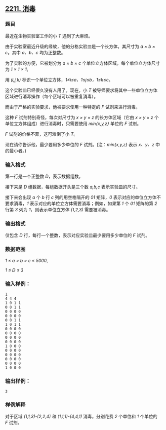 ## [2211. 消毒](https://www.acwing.com/problem/content/2213/)

### 题目

最近在生物实验室工作的小 *T* 遇到了大麻烦。

由于实验室最近升级的缘故，他的分格实验皿是一个长方体，其尺寸为 *a × b × c*，其中 *a、b、c* 均为正整数。

为了实验的方便，它被划分为 *a × b × c* 个单位立方体区域，每个单位立方体尺寸为 *1 × 1 × 1*。

用 *(i,j,k)* 标识一个单位立方体，*1≤i≤a，1≤j≤b，1≤k≤c*。

这个实验皿已经很久没有人用了，现在，小 *T* 被导师要求将其中一些单位立方体区域进行消毒操作（每个区域可以被重复消毒）。

而由于严格的实验要求，他被要求使用一种特定的 *F* 试剂来进行消毒。

这种 *F* 试剂特别奇怪，每次对尺寸为 *x × y × z* 的长方体区域（它由 *x × y × z* 个单位立方体组成）进行消毒时，只需要使用 *min{x,y,z}* 单位的 *F* 试剂。

*F* 试剂的价格不菲，这可难倒了小 *T*。

现在请你告诉他，最少要用多少单位的 *F* 试剂。(注：*min{x,y,z}* 表示 *x、y、z* 中的最小者。)

### 输入格式

第一行是一个正整数 *D*，表示数据组数。

接下来是 *D* 组数据，每组数据开头是三个数 *a,b,c* 表示实验皿的尺寸。

接下来会出现 *a* 个 *b* 行 *c* 列的用空格隔开的 *01* 矩阵，*0* 表示对应的单位立方体不要求消毒，*1* 表示对应的单位立方体需要消毒；例如，如果第 *1* 个 *01* 矩阵的第 *2* 行第 *3* 列为 *1*，则表示单位立方体 *(1,2,3)* 需要被消毒。

### 输出格式

仅包含 *D* 行，每行一个整数，表示对应实验皿最少要用多少单位的 *F* 试剂。

### 数据范围

*1 ≤ a × b × c ≤ 5000*,

*1 ≤ D ≤ 3*

### 输入样例：

```
1
4 4 4
1 0 1 1
0 0 1 1
0 0 0 0
0 0 0 0
0 0 1 1
1 0 1 1
0 0 0 0
0 0 0 0
0 0 0 0
0 0 0 0
1 0 0 0
0 0 0 0
0 0 0 0
0 0 0 0
0 0 0 0
1 0 0 0
```

### 输出样例：

```
3
```

### 样例解释

对于区域 *(1,1,3)-(2,2,4)* 和 *(1,1,1)-(4,4,1)* 消毒，分别花费 *2* 个单位和 *1* 个单位的 *F* 试剂。
